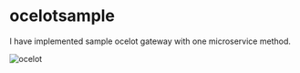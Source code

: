 # ocelotsample

I have implemented sample ocelot gateway with one microservice method.

![ocelot](https://user-images.githubusercontent.com/27567473/139248194-506c318c-7d66-4b60-9f17-6c0f4e46862c.png)
